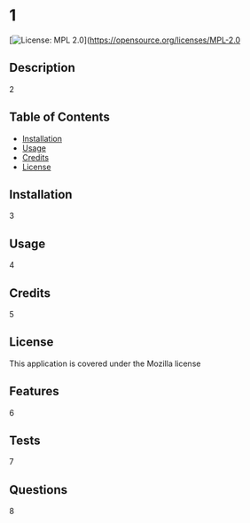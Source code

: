 
  # 1

  [![License: MPL 2.0](https://img.shields.io/badge/License-MPL_2.0-brightgreen.svg)](https://opensource.org/licenses/MPL-2.0

  ## Description

  2

  ## Table of Contents

  - [Installation](#installation)
  - [Usage](#usage)
  - [Credits](#credits)
  - [License](#license)

  ## Installation

  3

  ## Usage

  4

  ## Credits 

  5

  ## License

  This application is covered under the Mozilla license

  ## Features

  6

  ## Tests

  7

  ## Questions

  8
